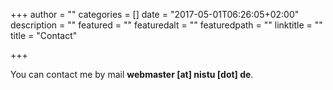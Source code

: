 +++
author = ""
categories = []
date = "2017-05-01T06:26:05+02:00"
description = ""
featured = ""
featuredalt = ""
featuredpath = ""
linktitle = ""
title = "Contact"

+++

You can contact me by mail **webmaster [at] nistu [dot] de**.
